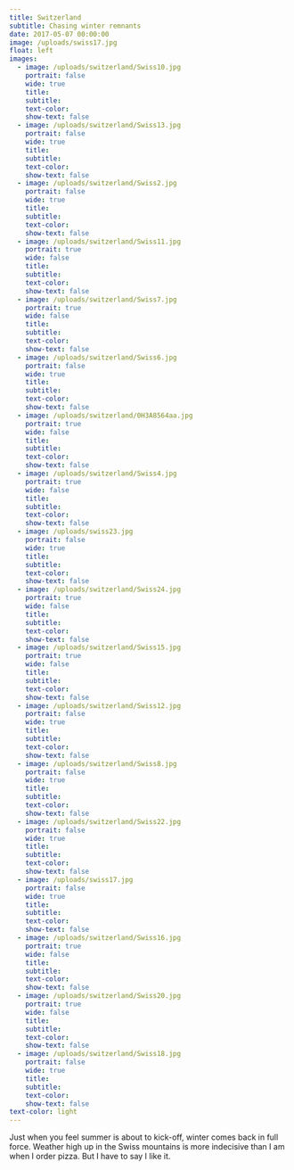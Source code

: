 ```yaml
---
title: Switzerland
subtitle: Chasing winter remnants
date: 2017-05-07 00:00:00
image: /uploads/swiss17.jpg
float: left
images:
  - image: /uploads/switzerland/Swiss10.jpg
    portrait: false
    wide: true
    title:
    subtitle:
    text-color:
    show-text: false
  - image: /uploads/switzerland/Swiss13.jpg
    portrait: false
    wide: true
    title:
    subtitle:
    text-color:
    show-text: false
  - image: /uploads/switzerland/Swiss2.jpg
    portrait: false
    wide: true
    title:
    subtitle:
    text-color:
    show-text: false
  - image: /uploads/switzerland/Swiss11.jpg
    portrait: true
    wide: false
    title:
    subtitle:
    text-color:
    show-text: false
  - image: /uploads/switzerland/Swiss7.jpg
    portrait: true
    wide: false
    title:
    subtitle:
    text-color:
    show-text: false
  - image: /uploads/switzerland/Swiss6.jpg
    portrait: false
    wide: true
    title:
    subtitle:
    text-color:
    show-text: false
  - image: /uploads/switzerland/0H3A8564aa.jpg
    portrait: true
    wide: false
    title:
    subtitle:
    text-color:
    show-text: false
  - image: /uploads/switzerland/Swiss4.jpg
    portrait: true
    wide: false
    title:
    subtitle:
    text-color:
    show-text: false
  - image: /uploads/swiss23.jpg
    portrait: false
    wide: true
    title:
    subtitle:
    text-color:
    show-text: false
  - image: /uploads/switzerland/Swiss24.jpg
    portrait: true
    wide: false
    title:
    subtitle:
    text-color:
    show-text: false
  - image: /uploads/switzerland/Swiss15.jpg
    portrait: true
    wide: false
    title:
    subtitle:
    text-color:
    show-text: false
  - image: /uploads/switzerland/Swiss12.jpg
    portrait: false
    wide: true
    title:
    subtitle:
    text-color:
    show-text: false
  - image: /uploads/switzerland/Swiss8.jpg
    portrait: false
    wide: true
    title:
    subtitle:
    text-color:
    show-text: false
  - image: /uploads/switzerland/Swiss22.jpg
    portrait: false
    wide: true
    title:
    subtitle:
    text-color:
    show-text: false
  - image: /uploads/swiss17.jpg
    portrait: false
    wide: true
    title:
    subtitle:
    text-color:
    show-text: false
  - image: /uploads/switzerland/Swiss16.jpg
    portrait: true
    wide: false
    title:
    subtitle:
    text-color:
    show-text: false
  - image: /uploads/switzerland/Swiss20.jpg
    portrait: true
    wide: false
    title:
    subtitle:
    text-color:
    show-text: false
  - image: /uploads/switzerland/Swiss18.jpg
    portrait: false
    wide: true
    title:
    subtitle:
    text-color:
    show-text: false
text-color: light
---
```



Just when you feel summer is about to kick-off, winter comes back in full force. Weather high up in the Swiss mountains is more indecisive than I am when I order pizza. But I have to say I like it.